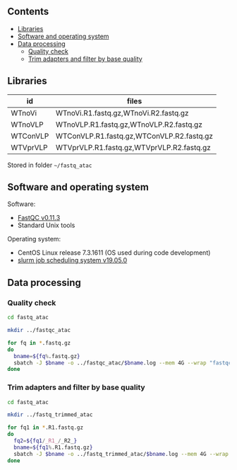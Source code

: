 
## Contents

- [Libraries](atac.md#libraries)
- [Software and operating system](atac.md#software-and-operating-system)
- [Data processing](atac.md#data-processing)
  - [Quality check](atac.md#quality-check)
  - [Trim adapters and filter by base quality](atac.md#trim-adapters-and-filter-by-base-quality)



## Libraries

id | files
---|------
WTnoVi | WTnoVi.R1.fastq.gz,WTnoVi.R2.fastq.gz
WTnoVLP | WTnoVLP.R1.fastq.gz,WTnoVLP.R2.fastq.gz
WTConVLP | WTConVLP.R1.fastq.gz,WTConVLP.R2.fastq.gz
WTVprVLP | WTVprVLP.R1.fastq.gz,WTVprVLP.R2.fastq.gz

Stored in folder `~/fastq_atac`



## Software and operating system

Software:

- [FastQC v0.11.3](https://www.bioinformatics.babraham.ac.uk/projects/fastqc/)
- Standard Unix tools



Operating system:

  - CentOS Linux release 7.3.1611 (OS used during code development)
  - [slurm job scheduling system v19.05.0](https://slurm.schedmd.com/quickstart.html)



## Data processing

### Quality check

```bash
cd fastq_atac

mkdir ../fastqc_atac

for fq in *.fastq.gz
do
  bname=${fq%.fastq.gz}
  sbatch -J $bname -o ../fastqc_atac/$bname.log --mem 4G --wrap "fastqc --noextract --nogroup -q -o ../fastqc_atac $fq"
done
```


### Trim adapters and filter by base quality

```bash
cd fastq_atac

mkdir ../fastq_trimmed_atac

for fq1 in *.R1.fastq.gz
do
  fq2=${fq1/_R1_/_R2_}
  bname=${fq1%.R1.fastq.gz}
  sbatch -J $bname -o ../fastq_trimmed_atac/$bname.log --mem 4G --wrap "cutadapt -a CTGTCTCTTATACACATCT -A CTGTCTCTTATACACATCT -m 15 -q 20 -o ../fastq_trimmed_atac/$fq1 -p ../fastq_trimmed_atac/$fq2 $fq1 $fq2 > ../fastq_trimmed_atac/$bname.txt"
done
```
